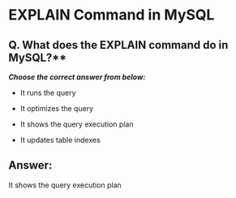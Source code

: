 # EXPLAIN Command in MySQL

## Q. What does the EXPLAIN command do in MySQL?**

***Choose the correct answer from below:***

  - It runs the query

  - It optimizes the query

  - It shows the query execution plan

  - It updates table indexes


## Answer:
It shows the query execution plan
